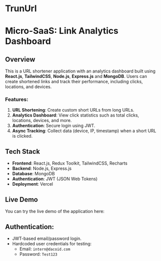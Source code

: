 # TrunUrl
# Micro-SaaS: Link Analytics Dashboard

## Overview

This is a URL shortener application with an analytics dashboard built using **React.js**, **TailwindCSS**, **Node.js**, **Express.js** and **MongoDB**. Users can create shortened links and track their performance, including clicks, locations, and devices.

### Features:

1. **URL Shortening**: Create custom short URLs from long URLs.
2. **Analytics Dashboard**: View click statistics such as total clicks, locations, devices, and more.
3. **Authentication**: Secure login using JWT.
4. **Async Tracking**: Collect data (device, IP, timestamp) when a short URL is clicked.

## Tech Stack

- **Frontend**: React.js, Redux Toolkit, TailwindCSS, Recharts
- **Backend**: Node.js, Express.js
- **Database**: MongoDB
- **Authentication**: JWT (JSON Web Tokens)
- **Deployment**: Vercel

## Live Demo

You can try the live demo of the application here:[](https://truncurl.vercel.app) 

## Authentication: 
  - JWT-based email/password login.
  - Hardcoded user credentials for testing:
    - Email: `intern@dacoid.com`
    - Password: `Test123`



